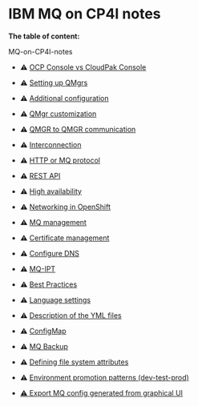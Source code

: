 
# IBM MQ on CP4I notes


**The table of content:**


MQ-on-CP4I-notes

- ⚠️ [OCP Console vs CloudPak Console](topics/ocp-console-vs-cp-console)

- ⚠️ [Setting up QMgrs](topics/setting-up-qmgrs)

- ⚠️ [Additional configuration](topics/additional-configuration)

- ⚠️ [QMgr customization](topics/qmgr-customization)

- ⚠️ [QMGR to QMGR communication](topics/qmgr-to-qmgr-communication)

- ⚠️ [Interconnection](topics/interconnection)

- ⚠️ [HTTP or MQ protocol](topics/http-or-mq-protocol)
  
- ⚠️ [REST API](topics/rest-api)

- ⚠️ [High availability](topics/high-availability)

- ⚠️ [Networking in OpenShift](topics/networking-in-openshift)

- ⚠️ [MQ management](topics/mq-management)

- ⚠️ [Certificate management](topics/certificate-management)

- ⚠️ [Configure DNS](topics/configure-dns)

- ⚠️ [MQ-IPT](topics/mq-ipt)

- ⚠️ [Best Practices](topics/best-practices)

- ⚠️ [Language settings](topics/language-settings)

- ⚠️ [Description of the YML files](topics/description-of-yamls)

- ⚠️ [ConfigMap](topics/config-map)

- ⚠️ [MQ Backup](topics/mq-backup)

- ⚠️ [Defining file system attributes](topics/file-system-attributes)

- ⚠️ [Environment promotion patterns (dev-test-prod)](topics/env-promotions)

- [⚠️ Export MQ config generated from graphical UI](topics/export-from-gui)


